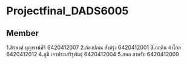 # Projectfinal_DADS6005
## Member

1.สิรพงศ์ บุญพจน์ศิริ 6420412007
2.ก้องปภณ สังข์รุ่ง 6420412001
3.กฤติน ค้าไกล 6420412012
4.ภูมิ เจวประเสริฐพันธุ์ 6420412004
5.สพล สาหรับ 6420412009

